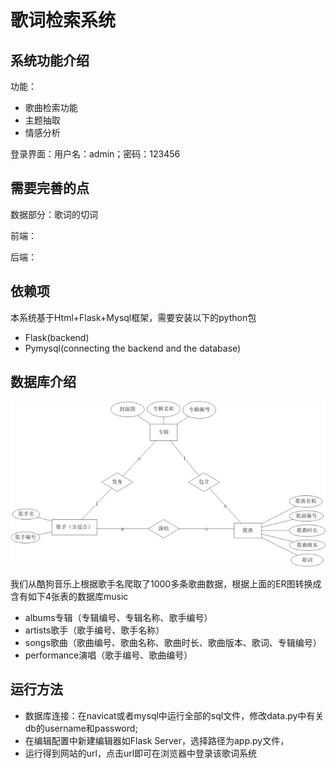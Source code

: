 # 歌词检索系统
  
## 系统功能介绍
功能：

- 歌曲检索功能
- 主题抽取
- 情感分析

登录界面：用户名：admin；密码：123456

## 需要完善的点
数据部分：歌词的切词

前端：

后端：

## 依赖项
本系统基于Html+Flask+Mysql框架，需要安装以下的python包
- Flask(backend)
- Pymysql(connecting the backend and the database)

## 数据库介绍
![alt text](image.png)


我们从酷狗音乐上根据歌手名爬取了1000多条歌曲数据，根据上面的ER图转换成含有如下4张表的数据库music
- albums专辑（专辑编号、专辑名称、歌手编号）
- artists歌手（歌手编号、歌手名称）
- songs歌曲（歌曲编号、歌曲名称、歌曲时长、歌曲版本、歌词、专辑编号）
- performance演唱（歌手编号、歌曲编号）

## 运行方法
- 数据库连接：在navicat或者mysql中运行全部的sql文件，修改data.py中有关db的username和password;
- 在编辑配置中新建编辑器如Flask Server，选择路径为app.py文件，
- 运行得到网站的url，点击url即可在浏览器中登录该歌词系统
